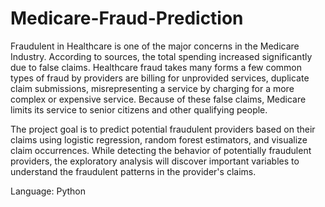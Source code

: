 # Medicare-Fraud-Prediction

Fraudulent in Healthcare is one of the major concerns in the Medicare Industry.
According to sources, the total spending increased significantly due to false claims.
Healthcare fraud takes many forms a few common types of fraud by providers are billing for
unprovided services, duplicate claim submissions, misrepresenting a service by charging for a
more complex or expensive service. Because of these false claims, Medicare limits its service to
senior citizens and other qualifying people.

The project goal is to predict potential fraudulent providers based on their claims using logistic
regression, random forest estimators, and visualize claim occurrences. While detecting the
behavior of potentially fraudulent providers, the exploratory analysis will discover important
variables to understand the fraudulent patterns in the provider's claims.

Language: Python
